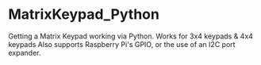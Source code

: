 MatrixKeypad_Python
===================

Getting a Matrix Keypad working via Python. Works for 3x4 keypads &amp; 4x4 keypads Also supports Raspberry Pi's GPIO, or the use of an I2C port expander.
